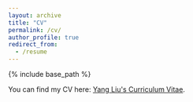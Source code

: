 ```yaml
---
layout: archive
title: "CV"
permalink: /cv/
author_profile: true
redirect_from:
  - /resume
---
```


{% include base_path %}

You can find my CV here: [Yang Liu's Curriculum Vitae](https://github.com/Florence121300/YangLiu.github.io/blob/master/assets/js/CV.pdf).
